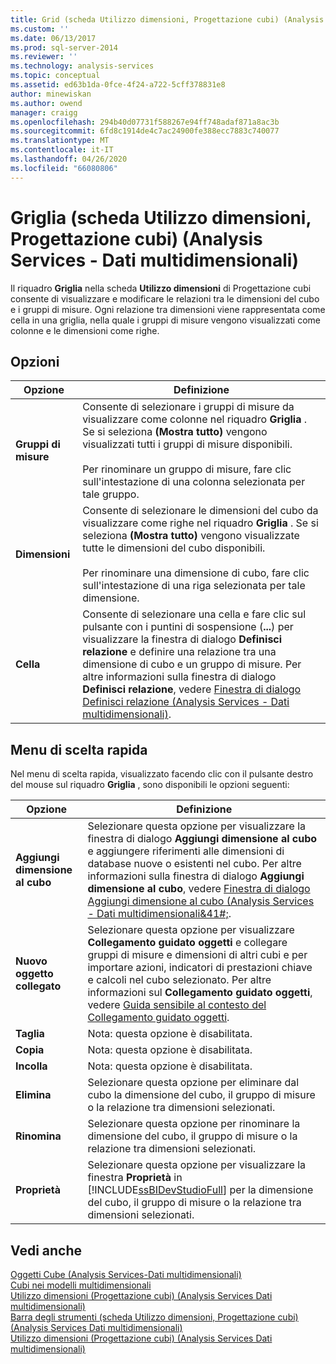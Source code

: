 ```yaml
---
title: Grid (scheda Utilizzo dimensioni, Progettazione cubi) (Analysis Services-Dati multidimensionali) | Microsoft Docs
ms.custom: ''
ms.date: 06/13/2017
ms.prod: sql-server-2014
ms.reviewer: ''
ms.technology: analysis-services
ms.topic: conceptual
ms.assetid: ed63b1da-0fce-4f24-a722-5cff378831e8
author: minewiskan
ms.author: owend
manager: craigg
ms.openlocfilehash: 294b40d07731f588267e94ff748adaf871a8ac3b
ms.sourcegitcommit: 6fd8c1914de4c7ac24900fe388ecc7883c740077
ms.translationtype: MT
ms.contentlocale: it-IT
ms.lasthandoff: 04/26/2020
ms.locfileid: "66080806"
---
```

# <a name="grid-dimension-usage-tab-cube-designer-analysis-services---multidimensional-data"></a>Griglia (scheda Utilizzo dimensioni, Progettazione cubi) (Analysis Services - Dati multidimensionali)
  Il riquadro **Griglia** nella scheda **Utilizzo dimensioni** di Progettazione cubi consente di visualizzare e modificare le relazioni tra le dimensioni del cubo e i gruppi di misure. Ogni relazione tra dimensioni viene rappresentata come cella in una griglia, nella quale i gruppi di misure vengono visualizzati come colonne e le dimensioni come righe.  
  
## <a name="options"></a>Opzioni  
  
|Opzione|Definizione|  
|------------|----------------|  
|**Gruppi di misure**|Consente di selezionare i gruppi di misure da visualizzare come colonne nel riquadro **Griglia** . Se si seleziona **(Mostra tutto)** vengono visualizzati tutti i gruppi di misure disponibili.<br /><br /> Per rinominare un gruppo di misure, fare clic sull'intestazione di una colonna selezionata per tale gruppo.|  
|**Dimensioni**|Consente di selezionare le dimensioni del cubo da visualizzare come righe nel riquadro **Griglia** . Se si seleziona **(Mostra tutto)** vengono visualizzate tutte le dimensioni del cubo disponibili.<br /><br /> Per rinominare una dimensione di cubo, fare clic sull'intestazione di una riga selezionata per tale dimensione.|  
|**Cella**|Consente di selezionare una cella e fare clic sul pulsante con i puntini di sospensione (**...**) per visualizzare la finestra di dialogo **Definisci relazione** e definire una relazione tra una dimensione di cubo e un gruppo di misure. Per altre informazioni sulla finestra di dialogo **Definisci relazione**, vedere [Finestra di dialogo Definisci relazione &#40;Analysis Services - Dati multidimensionali&#41;](define-relationship-dialog-box-analysis-services-multidimensional-data.md).|  
  
## <a name="context-menu"></a>Menu di scelta rapida  
 Nel menu di scelta rapida, visualizzato facendo clic con il pulsante destro del mouse sul riquadro **Griglia** , sono disponibili le opzioni seguenti:  
  
|Opzione|Definizione|  
|------------|----------------|  
|**Aggiungi dimensione al cubo**|Selezionare questa opzione per visualizzare la finestra di dialogo **Aggiungi dimensione al cubo** e aggiungere riferimenti alle dimensioni di database nuove o esistenti nel cubo. Per altre informazioni sulla finestra di dialogo **Aggiungi dimensione al cubo**, vedere [Finestra di dialogo Aggiungi dimensione al cubo &#40;Analysis Services - Dati multidimensionali&41#;](add-cube-dimension-dialog-box-analysis-services-multidimensional-data.md).|  
|**Nuovo oggetto collegato**|Selezionare questa opzione per visualizzare **Collegamento guidato oggetti** e collegare gruppi di misure e dimensioni di altri cubi e per importare azioni, indicatori di prestazioni chiave e calcoli nel cubo selezionato. Per altre informazioni sul **Collegamento guidato oggetti**, vedere [Guida sensibile al contesto del Collegamento guidato oggetti](linked-object-wizard-f1-help.md).|  
|**Taglia**|Nota: questa opzione è disabilitata.|  
|**Copia**|Nota: questa opzione è disabilitata.|  
|**Incolla**|Nota: questa opzione è disabilitata.|  
|**Elimina**|Selezionare questa opzione per eliminare dal cubo la dimensione del cubo, il gruppo di misure o la relazione tra dimensioni selezionati.|  
|**Rinomina**|Selezionare questa opzione per rinominare la dimensione del cubo, il gruppo di misure o la relazione tra dimensioni selezionati.|  
|**Proprietà**|Selezionare questa opzione per visualizzare la finestra **Proprietà** in [!INCLUDE[ssBIDevStudioFull](../includes/ssbidevstudiofull-md.md)] per la dimensione del cubo, il gruppo di misure o la relazione tra dimensioni selezionati.|  
  
## <a name="see-also"></a>Vedi anche  
 [Oggetti Cube &#40;Analysis Services-Dati multidimensionali&#41;](multidimensional-models-olap-logical-cube-objects/cube-objects-analysis-services-multidimensional-data.md)   
 [Cubi nei modelli multidimensionali](multidimensional-models/cubes-in-multidimensional-models.md)   
 [Utilizzo dimensioni &#40;Progettazione cubi&#41; &#40;Analysis Services Dati multidimensionali&#41;](dimension-usage-cube-designer-analysis-services-multidimensional-data.md)   
 [Barra degli strumenti &#40;scheda Utilizzo dimensioni, Progettazione cubi&#41; &#40;Analysis Services Dati multidimensionali&#41;](toolbar-dimension-usage-cube-designer-analysis-services-multidimensional-data.md)   
 [Utilizzo dimensioni &#40;Progettazione cubi&#41; &#40;Analysis Services Dati multidimensionali&#41;](dimension-usage-cube-designer-analysis-services-multidimensional-data.md)  
  
  
